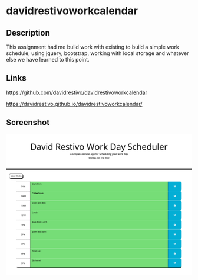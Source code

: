 # davidrestivoworkcalendar

## Description
This assignment had me build work with existing to build a simple work schedule, using jquery, bootstrap, working with local storage and whatever else we have learned to this point.

## Links
https://github.com/davidrestivo/davidrestivoworkcalendar

 https://davidrestivo.github.io/davidrestivoworkcalendar/


## Screenshot

![Screenshot for my homework](./assets/images/DavidRestivoWorkCalendar.png)